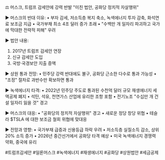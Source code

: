 ⚖️ 머스크, 트럼프 감세안에 강력 반발 "미친 법안, 공화당 정치적 자살행위"

▶ 머스크의 반대 이유:
• 부자 감세, 저소득층 복지 축소, 녹색에너지 투자 감축, 화석연료 보조금 지급
• 국가부채 최소 4조 달러 증가 초래
• "수백만 개 일자리 파괴하고 국가에 막대한 전략적 피해" 우려

▶ 법안 내용:
1. 2017년 트럼프 감세안 연장
2. 신규 감세안 도입
3. 국방·국경보안 지출 증액

▶ 상원 통과 전망:
• 민주당 강력 반대에도 불구, 공화당 근소한 다수로 통과 가능성
• "조정" 절차로 과반수만 확보하면 통과

▶ 녹색에너지 타격:
• 2022년 민주당 주도로 통과된 수천억 달러 규모 재생에너지 세액공제 폐지
• 석탄, 석유, 천연가스 산업에 유리한 조항 포함
• 전기노조 "수십만 개 건설 일자리 잃을 것" 경고

▶ 머스크의 대응:
• "공화당의 정치적 자살행위" 경고
• 새로운 정당 창당 위협
• 테슬라 $TSLA 에 대한 보조금 철회 위협에 맞대응

▶ 전망과 영향:
• 국가부채 급증과 신용등급 하락 우려
• 저소득층 실질소득 감소, 상위 20% 소득 증가
• 2026년 중간선거에서 공화당 타격 예상
• 미국 녹색에너지 경쟁력 약화, 중국에 유리

#트럼프감세안 #일론머스크 #녹색에너지 #재생에너지 #공화당 #상원법안 #세금공제